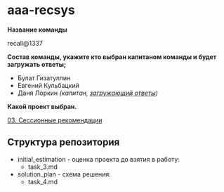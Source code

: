 # aaa-recsys

**Название команды**

recall@1337

**Состав команды, укажите кто выбран капитаном команды и будет загружать ответы;**

- Булат Гизатуллин
- Евгений Кульбацкий
- Даня Лоркин *(капитан, [загружающий ответы](https://stepik.org/users/479851912/profile))*

**Какой проект выбран.**

[03. Сессионные рекомендации](https://stepik.org/lesson/1238498/step/3?unit=1252238)

## Структура репозитория

- initial_estimation - оценка проекта до взятия в работу:
    - task_3.md
- solution_plan - схема решения:
    - task_4.md
